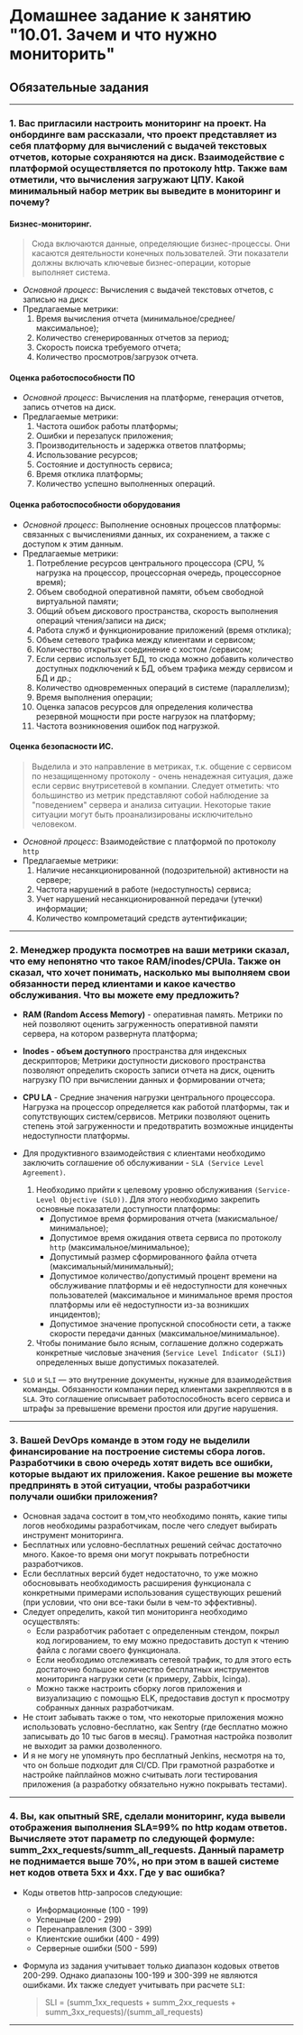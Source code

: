 # Домашнее задание к занятию "10.01. Зачем и что нужно мониторить"

## Обязательные задания
--------------------------------------------------------------------------------------------------------------------------

### 1. Вас пригласили настроить мониторинг на проект. На онбординге вам рассказали, что проект представляет из себя платформу для вычислений с выдачей текстовых отчетов, которые сохраняются на диск. Взаимодействие с платформой осуществляется по протоколу http. Также вам отметили, что вычисления загружают ЦПУ. Какой минимальный набор метрик вы выведите в мониторинг и почему?

#### **Бизнес-мониторинг**. 
> Сюда включаются данные, определяющие бизнес-процессы. Они касаются деятельности конечных пользователей. Эти показатели должны включать ключевые бизнес-операции, которые выполняет система.

* _Основной процесс_: Вычисления с выдачей текстовых отчетов, с записью на диск
* Предлагаемые метрики:
    1. Время вычисления отчета (минимальное/среднее/максимальное);
    1. Количество сгенерированных отчетов за период;
    1. Скорость поиска требуемого отчета;
    1. Количество просмотров/загрузок отчета.

#### **Оценка работоспособности ПО**
* _Основной процесс_: Вычисления на платформе, генерация отчетов, запись отчетов на диск.
* Предлагаемые метрики:
    1. Частота ошибок работы платформы;
    1. Ошибки и перезапуск приложения;
    1. Производительность и задержка ответов платформы;
    1. Использование ресурсов;
    1. Состояние и доступность сервиса;
    1. Время отклика платформы;
    1. Количество успешно выполненных операций.

#### **Оценка работоспособности оборудования**
* _Основной процесс_: Выполнение основных процессов платформы: связанных с вычислениями данных, их сохранением, а также с доступом к этим данным.
* Предлагаемые метрики:
    1. Потребление ресурсов центрального процессора (CPU, % нагрузка на процессор, процессорная очередь, процессорное время);
    1. Объем свободной оперативной памяти, объем свободной виртуальной памяти;
    1. Общий объем дискового пространства, скорость выполнения операций чтения/записи на диск;
    1. Работа служб и функционирование приложений (время отклика);
    1. Объем сетевого трафика между клиентами и сервисом;
    1. Количество открытых соединение с хостом /сервисом;
    1. Если сервис использует БД, то сюда можно добавить количество доступных подключений к БД, объем трафика между сервисом и БД и др.;
    1. Количество одновременных операций в системе (параллелизм); 
    1. Время выполнения операции;
    1. Оценка запасов ресурсов для определения количества резервной мощности при росте нагрузок на платформу;
    1. Частота возникновения ошибок под нагрузкой.


#### **Оценка безопасности ИС**. 
> Выделила и это направление в метриках, т.к. общение с сервисом по незащищенному протоколу - очень ненадежная ситуация, даже если сервис внутрисетевой в компании. Следует отметить: что большинство из метрик представляют собой наблюдение за "поведением" сервера и анализа ситуации. Некоторые такие ситуации могут быть проанализированы исключительно человеком.

* _Основной процесс_: Взаимодействие с платформой по протоколу `http`
* Предлагаемые метрики:
    1. Наличие несанкционированной (подозрительной) активности на сервере;
    1. Частота нарушений в работе (недоступность) сервиса;
    1. Учет нарушений несанкционированной передачи (утечки) информации;
    1. Количество компрометаций средств аутентификации;    

--------------------------------------------------------------------------------------------------------------------------

### 2. Менеджер продукта посмотрев на ваши метрики сказал, что ему непонятно что такое RAM/inodes/CPUla. Также он сказал, что хочет понимать, насколько мы выполняем свои обязанности перед клиентами и какое качество обслуживания. Что вы можете ему предложить?

* **RAM (Random Access Memory)** - оперативная память. Метрики по ней позволяют оценить загруженность оперативной памяти сервера, на котором развернута платформа;
* **Inodes - объем доступного** пространства для индексных дескрипторов; Метрики доступности дискового пространства позволяют определить скорость записи отчета на диск, оценить нагрузку ПО при вычислении данных и формировании отчета;
* **CPU LA** - Средние значения нагрузки центрального процессора. Нагрузка на процессор определяется как работой платформы, так и сопутствующих систем/сервисов. Метрики позволяют оценить степень этой загруженности и предотвратить возможные инциденты недоступности платформы.

* Для продуктивного взаимодействия с клиентами необходимо заключить соглашение об обслуживании - `SLA (Service Level Agreement)`.
    1. Необходимо прийти к целевому уровню обслуживания `(Service-Level Objective (SLO))`. Для этого необходимо закрепить основные показатели доступности платформы:
        * Допустимое время формирования отчета (макисмальное/минимальное);
        * Допустимое время ожидания ответа сервиса по протоколу `http` (максимальное/минимальное);
        * Допустимый размер сформированного файла отчета (максимальный/минимальный);
        * Допустимое количество/допустимый процент времени на обслуживание платформы и её недоступности для конечных пользователей (максимальное и минимальное время простоя платформы или её недоступности из-за возникших инцидентов);
        * Допустимое значение пропускной способности сети, а также скорости передачи данных (максимальное/минимальное).
    1. Чтобы понимание было ясным, соглашение должно содержать конкретные числовые значения (`Service Level Indicator (SLI)`) определенных выше допустимых показателей.

* `SLO` и `SLI` — это внутренние документы, нужные для взаимодействия команды. Обязанности компании перед клиентами закрепляются в в `SLA`. Это соглашение описывает работоспособность всего сервиса и штрафы за превышение времени простоя или другие нарушения.

--------------------------------------------------------------------------------------------------------------------------

### 3. Вашей DevOps команде в этом году не выделили финансирование на построение системы сбора логов. Разработчики в свою очередь хотят видеть все ошибки, которые выдают их приложения. Какое решение вы можете предпринять в этой ситуации, чтобы разработчики получали ошибки приложения?

* Основная задача состоит в том,что необходимо понять, какие типы логов необходимы разработчикам, после чего следует выбирать инструмент мониторинга. 
* Бесплатных или условно-бесплатных решений сейчас достаточно много. Какое-то время они могут покрывать потребности разработчиков. 
* Если бесплатных версий будет недостаточно, то уже можно обосновывать необходимость расширения функционала с конкретными примерами использования существующих решений (при условии, что они все-таки были в чем-то эффективны).
* Следует определить, какой тип мониторинга необходимо осуществлять: 
    * Если разработчик работает с определенным стендом, покрыл код логированием, то ему можно предоставить доступ к чтению файла с логами своего функционала. 
    * Если необходимо отслеживать сетевой трафик, то для этого есть достаточно большое количество бесплатных инструментов мониторинга нагрузки сети (к примеру, Zabbix, Icinga). 
    * Можно также настроить сборку логов приложения и визуализацию с помощью ELK, предоставив доступ к просмотру собранных данных разработчикам.
* Не стоит забывать также о том, что некоторые приложения можно использовать условно-бесплатно, как Sentry (где бесплатно можно записывать до 10 тыс багов в месяц). Грамотная настройка позволит не выходит за рамки дозволенного.
* И я не могу не упомянуть про бесплатный Jenkins, несмотря на то, что он больше подходит для CI/CD. При грамотной разработке и настройке пайплайнов можно считывать логи тестирования приложения (а разработку обязательно нужно покрывать тестами). 

--------------------------------------------------------------------------------------------------------------------------

### 4. Вы, как опытный SRE, сделали мониторинг, куда вывели отображения выполнения SLA=99% по http кодам ответов. Вычисляете этот параметр по следующей формуле: summ_2xx_requests/summ_all_requests. Данный параметр не поднимается выше 70%, но при этом в вашей системе нет кодов ответа 5xx и 4xx. Где у вас ошибка?

* Коды ответов http-запросов следующие:
    - Информационные (100 - 199)
    - Успешные (200 - 299)
    - Перенаправления (300 - 399)
    - Клиентские ошибки (400 - 499)
    - Серверные ошибки (500 - 599)
* Формула из задания учитывает только диапазон кодовых ответов 200-299. Однако диапазоны 100-199 и 300-399 не являются ошибками. Их также следует учитывать при расчете `SLI`:

    > SLI = (summ_1xx_requests + summ_2xx_requests + summ_3xx_requests)/(summ_all_requests)

--------------------------------------------------------------------------------------------------------------------------